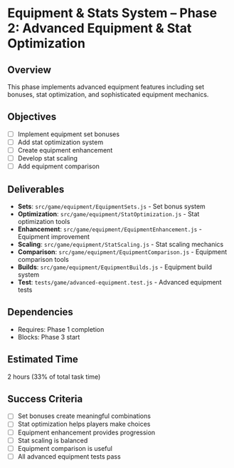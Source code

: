 # Equipment & Stats System – Phase 2: Advanced Equipment & Stat Optimization

## Overview
This phase implements advanced equipment features including set bonuses, stat optimization, and sophisticated equipment mechanics.

## Objectives
- [ ] Implement equipment set bonuses
- [ ] Add stat optimization system
- [ ] Create equipment enhancement
- [ ] Develop stat scaling
- [ ] Add equipment comparison

## Deliverables
- **Sets**: `src/game/equipment/EquipmentSets.js` - Set bonus system
- **Optimization**: `src/game/equipment/StatOptimization.js` - Stat optimization tools
- **Enhancement**: `src/game/equipment/EquipmentEnhancement.js` - Equipment improvement
- **Scaling**: `src/game/equipment/StatScaling.js` - Stat scaling mechanics
- **Comparison**: `src/game/equipment/EquipmentComparison.js` - Equipment comparison tools
- **Builds**: `src/game/equipment/EquipmentBuilds.js` - Equipment build system
- **Test**: `tests/game/advanced-equipment.test.js` - Advanced equipment tests

## Dependencies
- Requires: Phase 1 completion
- Blocks: Phase 3 start

## Estimated Time
2 hours (33% of total task time)

## Success Criteria
- [ ] Set bonuses create meaningful combinations
- [ ] Stat optimization helps players make choices
- [ ] Equipment enhancement provides progression
- [ ] Stat scaling is balanced
- [ ] Equipment comparison is useful
- [ ] All advanced equipment tests pass 